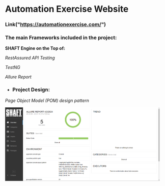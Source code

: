 # Automation Exercise Website
### Link("https://automationexercise.com/")

### The main Frameworks included in the project:
 **SHAFT Engine on the Top of:**

 *RestAssured API Testing*
 
 *TestNG*
 
 *Allure Report*
 
-  ### Project Design:
 *Page Object Model (POM) design pattern*
 

 ![Example Image](allure.png)
 

 
